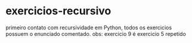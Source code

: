 # exercicios-recursivo
primeiro contato com recursividade em Python, todos os exercicios possuem o enunciado comentado.
obs: exercicio 9 é exercicio 5 repetido
